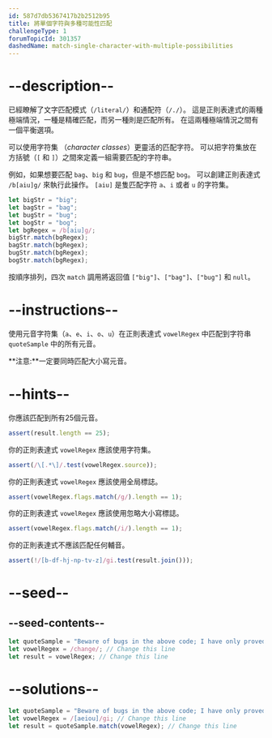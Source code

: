 ```yaml
---
id: 587d7db5367417b2b2512b95
title: 將單個字符與多種可能性匹配
challengeType: 1
forumTopicId: 301357
dashedName: match-single-character-with-multiple-possibilities
---
```


# --description--

已經瞭解了文字匹配模式（`/literal/`）和通配符（`/./`）。 這是正則表達式的兩種極端情況，一種是精確匹配，而另一種則是匹配所有。 在這兩種極端情況之間有一個平衡選項。

可以使用字符集 （<dfn>character classes</dfn>）更靈活的匹配字符。 可以把字符集放在方括號（`[` 和 `]`）之間來定義一組需要匹配的字符串。

例如，如果想要匹配 `bag`、`big` 和 `bug`，但是不想匹配 `bog`。 可以創建正則表達式 `/b[aiu]g/` 來執行此操作。 `[aiu]` 是隻匹配字符 `a`、`i` 或者 `u` 的字符集。

```js
let bigStr = "big";
let bagStr = "bag";
let bugStr = "bug";
let bogStr = "bog";
let bgRegex = /b[aiu]g/;
bigStr.match(bgRegex);
bagStr.match(bgRegex);
bugStr.match(bgRegex);
bogStr.match(bgRegex);
```

按順序排列，四次 `match` 調用將返回值 `["big"]`、`["bag"]`、`["bug"]` 和 `null`。

# --instructions--

使用元音字符集（`a`、`e`、`i`、`o`、`u`）在正則表達式 `vowelRegex` 中匹配到字符串 `quoteSample` 中的所有元音。

**注意:**一定要同時匹配大小寫元音。

# --hints--

你應該匹配到所有25個元音。

```js
assert(result.length == 25);
```

你的正則表達式 `vowelRegex` 應該使用字符集。

```js
assert(/\[.*\]/.test(vowelRegex.source));
```

你的正則表達式 `vowelRegex` 應該使用全局標誌。

```js
assert(vowelRegex.flags.match(/g/).length == 1);
```

你的正則表達式 `vowelRegex` 應該使用忽略大小寫標誌。

```js
assert(vowelRegex.flags.match(/i/).length == 1);
```

你的正則表達式不應該匹配任何輔音。

```js
assert(!/[b-df-hj-np-tv-z]/gi.test(result.join()));
```

# --seed--

## --seed-contents--

```js
let quoteSample = "Beware of bugs in the above code; I have only proved it correct, not tried it.";
let vowelRegex = /change/; // Change this line
let result = vowelRegex; // Change this line
```

# --solutions--

```js
let quoteSample = "Beware of bugs in the above code; I have only proved it correct, not tried it.";
let vowelRegex = /[aeiou]/gi; // Change this line
let result = quoteSample.match(vowelRegex); // Change this line
```
